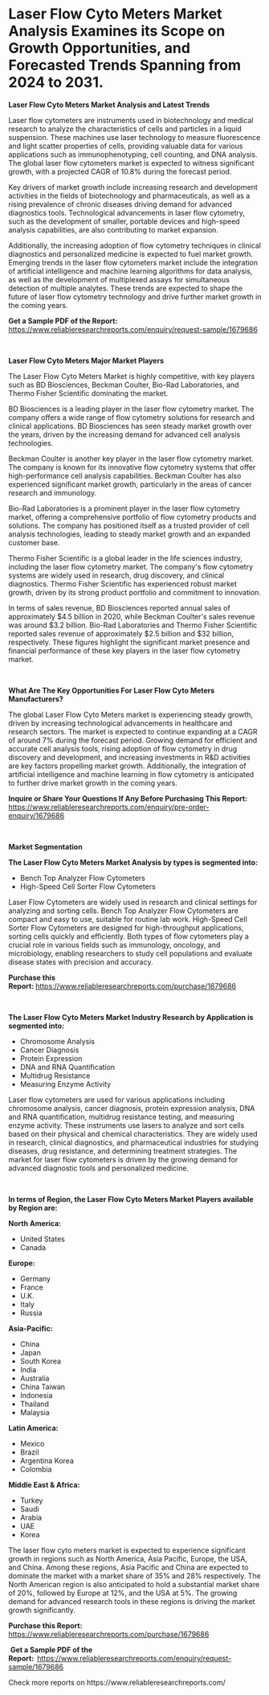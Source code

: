 <p><h1>Laser Flow Cyto Meters Market Analysis Examines its Scope on Growth Opportunities, and Forecasted Trends Spanning from 2024 to 2031.</h1></p><p><strong>Laser Flow Cyto Meters Market Analysis and Latest Trends</strong></p>
<p><p>Laser flow cytometers are instruments used in biotechnology and medical research to analyze the characteristics of cells and particles in a liquid suspension. These machines use laser technology to measure fluorescence and light scatter properties of cells, providing valuable data for various applications such as immunophenotyping, cell counting, and DNA analysis. The global laser flow cytometers market is expected to witness significant growth, with a projected CAGR of 10.8% during the forecast period.</p><p>Key drivers of market growth include increasing research and development activities in the fields of biotechnology and pharmaceuticals, as well as a rising prevalence of chronic diseases driving demand for advanced diagnostics tools. Technological advancements in laser flow cytometry, such as the development of smaller, portable devices and high-speed analysis capabilities, are also contributing to market expansion.</p><p>Additionally, the increasing adoption of flow cytometry techniques in clinical diagnostics and personalized medicine is expected to fuel market growth. Emerging trends in the laser flow cytometers market include the integration of artificial intelligence and machine learning algorithms for data analysis, as well as the development of multiplexed assays for simultaneous detection of multiple analytes. These trends are expected to shape the future of laser flow cytometry technology and drive further market growth in the coming years.</p></p>
<p><strong>Get a Sample PDF of the Report:&nbsp;</strong> <a href="https://www.reliableresearchreports.com/enquiry/request-sample/1679686">https://www.reliableresearchreports.com/enquiry/request-sample/1679686</a></p>
<p>&nbsp;</p>
<p><strong>Laser Flow Cyto Meters Major Market Players</strong></p>
<p><p>The Laser Flow Cyto Meters Market is highly competitive, with key players such as BD Biosciences, Beckman Coulter, Bio-Rad Laboratories, and Thermo Fisher Scientific dominating the market.</p><p>BD Biosciences is a leading player in the laser flow cytometry market. The company offers a wide range of flow cytometry solutions for research and clinical applications. BD Biosciences has seen steady market growth over the years, driven by the increasing demand for advanced cell analysis technologies.</p><p>Beckman Coulter is another key player in the laser flow cytometry market. The company is known for its innovative flow cytometry systems that offer high-performance cell analysis capabilities. Beckman Coulter has also experienced significant market growth, particularly in the areas of cancer research and immunology.</p><p>Bio-Rad Laboratories is a prominent player in the laser flow cytometry market, offering a comprehensive portfolio of flow cytometry products and solutions. The company has positioned itself as a trusted provider of cell analysis technologies, leading to steady market growth and an expanded customer base.</p><p>Thermo Fisher Scientific is a global leader in the life sciences industry, including the laser flow cytometry market. The company's flow cytometry systems are widely used in research, drug discovery, and clinical diagnostics. Thermo Fisher Scientific has experienced robust market growth, driven by its strong product portfolio and commitment to innovation.</p><p>In terms of sales revenue, BD Biosciences reported annual sales of approximately $4.5 billion in 2020, while Beckman Coulter's sales revenue was around $3.2 billion. Bio-Rad Laboratories and Thermo Fisher Scientific reported sales revenue of approximately $2.5 billion and $32 billion, respectively. These figures highlight the significant market presence and financial performance of these key players in the laser flow cytometry market.</p></p>
<p>&nbsp;</p>
<p><strong>What Are The Key Opportunities For Laser Flow Cyto Meters Manufacturers?</strong></p>
<p><p>The global Laser Flow Cyto Meters market is experiencing steady growth, driven by increasing technological advancements in healthcare and research sectors. The market is expected to continue expanding at a CAGR of around 7% during the forecast period. Growing demand for efficient and accurate cell analysis tools, rising adoption of flow cytometry in drug discovery and development, and increasing investments in R&D activities are key factors propelling market growth. Additionally, the integration of artificial intelligence and machine learning in flow cytometry is anticipated to further drive market growth in the coming years.</p></p>
<p><strong>Inquire or Share Your Questions If Any Before Purchasing This Report:</strong> <a href="https://www.reliableresearchreports.com/enquiry/pre-order-enquiry/1679686">https://www.reliableresearchreports.com/enquiry/pre-order-enquiry/1679686</a></p>
<p>&nbsp;</p>
<p><strong>Market Segmentation</strong></p>
<p><strong>The Laser Flow Cyto Meters Market Analysis by types is segmented into:</strong></p>
<p><ul><li>Bench Top Analyzer Flow Cytometers</li><li>High-Speed Cell Sorter Flow Cytometers</li></ul></p>
<p><p>Laser Flow Cytometers are widely used in research and clinical settings for analyzing and sorting cells. Bench Top Analyzer Flow Cytometers are compact and easy to use, suitable for routine lab work. High-Speed Cell Sorter Flow Cytometers are designed for high-throughput applications, sorting cells quickly and efficiently. Both types of flow cytometers play a crucial role in various fields such as immunology, oncology, and microbiology, enabling researchers to study cell populations and evaluate disease states with precision and accuracy.</p></p>
<p><strong>Purchase this Report:&nbsp;</strong><a href="https://www.reliableresearchreports.com/purchase/1679686">https://www.reliableresearchreports.com/purchase/1679686</a></p>
<p>&nbsp;</p>
<p><strong>The Laser Flow Cyto Meters Market Industry Research by Application is segmented into:</strong></p>
<p><ul><li>Chromosome Analysis</li><li>Cancer Diagnosis</li><li>Protein Expression</li><li>DNA and RNA Quantification</li><li>Multidrug Resistance</li><li>Measuring Enzyme Activity</li></ul></p>
<p><p>Laser flow cytometers are used for various applications including chromosome analysis, cancer diagnosis, protein expression analysis, DNA and RNA quantification, multidrug resistance testing, and measuring enzyme activity. These instruments use lasers to analyze and sort cells based on their physical and chemical characteristics. They are widely used in research, clinical diagnostics, and pharmaceutical industries for studying diseases, drug resistance, and determining treatment strategies. The market for laser flow cytometers is driven by the growing demand for advanced diagnostic tools and personalized medicine.</p></p>
<p>&nbsp;</p>
<p><strong>In terms of Region, the Laser Flow Cyto Meters Market Players available by Region are:</strong></p>
<p>
    <p> <strong> North America: </strong>
        <ul>
            <li>United States</li>
            <li>Canada</li>
        </ul>
        </p> 
    <p> <strong> Europe: </strong>
        <ul>
            <li>Germany</li>
            <li>France</li>
            <li>U.K.</li>
            <li>Italy</li>
            <li>Russia</li>
        </ul>
        </p> 
    <p> <strong> Asia-Pacific: </strong>
        <ul>
            <li>China</li>
            <li>Japan</li>
            <li>South Korea</li>
            <li>India</li>
            <li>Australia</li>
            <li>China Taiwan</li>
            <li>Indonesia</li>
            <li>Thailand</li>
            <li>Malaysia</li>
        </ul>
        </p> 
    <p> <strong> Latin America: </strong>
        <ul>
            <li>Mexico</li>
            <li>Brazil</li>
            <li>Argentina Korea</li>
            <li>Colombia</li>
        </ul>
        </p> 
    <p> <strong> Middle East & Africa: </strong>
        <ul>
            <li>Turkey</li>
            <li>Saudi</li>
            <li>Arabia</li>
            <li>UAE</li>
            <li>Korea</li>
        </ul>
    </p>
    </p>
<p><p>The laser flow cyto meters market is expected to experience significant growth in regions such as North America, Asia Pacific, Europe, the USA, and China. Among these regions, Asia Pacific and China are expected to dominate the market with a market share of 35% and 28% respectively. The North American region is also anticipated to hold a substantial market share of 20%, followed by Europe at 12%, and the USA at 5%. The growing demand for advanced research tools in these regions is driving the market growth significantly.</p></p>
<p><strong>Purchase this Report: </strong><a href="https://www.reliableresearchreports.com/purchase/1679686">https://www.reliableresearchreports.com/purchase/1679686</a></p>
<p>&nbsp;<strong>Get a Sample PDF of the Report:&nbsp;&nbsp;</strong><a href="https://www.reliableresearchreports.com/enquiry/request-sample/1679686">https://www.reliableresearchreports.com/enquiry/request-sample/1679686</a></p>
<p><strong></strong></p>
<p>Check more reports on https://www.reliableresearchreports.com/</p>